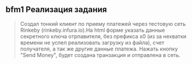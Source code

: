 ## bfm1 Реализация задания

> Создал тонкий клиент по приему платежей через тестовую сеть Rinkeby (rinkeby.infura.io).На html форме указать данные секретного ключа отрпавителя, без префикса x0 (из за нехватки времени не успел реализовать загрузку из файла), счет получателя, а так же другие данные платежа. Нажать кнопку "Send Money", будет создана транзакция и отправлена в сеть.
